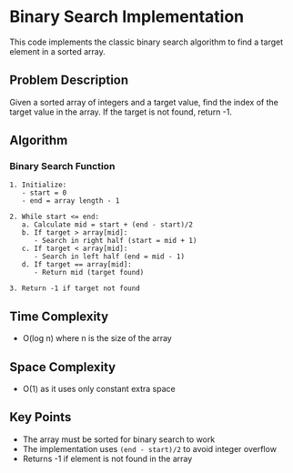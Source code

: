 # Binary Search Implementation

This code implements the classic binary search algorithm to find a target element in a sorted array.

## Problem Description
Given a sorted array of integers and a target value, find the index of the target value in the array. If the target is not found, return -1.

## Algorithm

### Binary Search Function
```pseudocode
1. Initialize:
   - start = 0
   - end = array length - 1

2. While start <= end:
   a. Calculate mid = start + (end - start)/2
   b. If target > array[mid]:
      - Search in right half (start = mid + 1)
   c. If target < array[mid]:
      - Search in left half (end = mid - 1)
   d. If target == array[mid]:
      - Return mid (target found)

3. Return -1 if target not found
```

## Time Complexity
- O(log n) where n is the size of the array

## Space Complexity
- O(1) as it uses only constant extra space

## Key Points
- The array must be sorted for binary search to work
- The implementation uses `(end - start)/2` to avoid integer overflow
- Returns -1 if element is not found in the array
